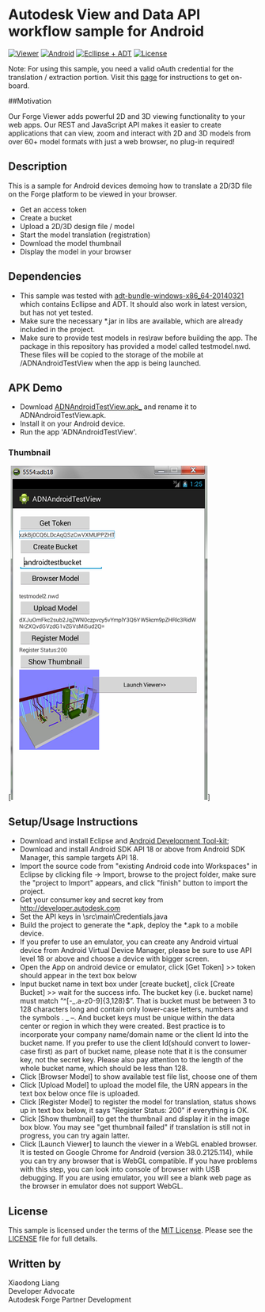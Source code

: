 # Autodesk View and Data API workflow sample for Android

[![Viewer](https://img.shields.io/badge/Forge%20Viewer-v2.7-green.svg)](http://developer-autodesk.github.io/)
[![Android](https://img.shields.io/badge/platform-android-green.svg)](https://www.android.com/)
[![Ecllipse + ADT ](https://img.shields.io/badge/Ecllipse%2BADT-2014--03--21-yellowgreen.svg)](http://geeksandroids.blogspot.com/2014/06/android-sdk-installations.html)
[![License](http://img.shields.io/:license-mit-blue.svg)](http://opensource.org/licenses/MIT)

Note: For using this sample, you need a valid oAuth credential for the translation / extraction portion. 
Visit this [page](https://developer.autodesk.com/) for instructions to get on-board.


##Motivation

Our Forge Viewer adds powerful 2D and 3D viewing functionality to your web apps. Our REST and JavaScript API makes it
easier to create applications that can view, zoom and interact with 2D and 3D models from over 60+ model formats with 
just a web browser, no plug-in required!


## Description

This is a sample for Android devices demoing how to translate a 2D/3D file on the Forge platform to be viewed in your browser.

* Get an access token
* Create a bucket
* Upload a 2D/3D design file / model
* Start the model translation (registration)
* Download the model thumbnail
* Display the model in your browser


## Dependencies

* This sample was tested with [adt-bundle-windows-x86_64-20140321](http://geeksandroids.blogspot.com/2014/06/android-sdk-installations.html) 
  which contains Ecllipse and ADT. It should also work in latest version, but has not yet tested.  
* Make sure the necessary *.jar in libs are available, which are already included in the project.
* Make sure to provide test models in res\raw before building the app. The package in this repository 
  has provided a model called testmodel.nwd. These files will be copied to the storage of the mobile 
  at <SD card root>/ADNAndroidTestView when the app is being launched. 

  
## APK Demo

* Download [ADNAndroidTestView.apk_](https://raw.githubusercontent.com/Developer-Autodesk/view.and.data-worklflow-android-sample/master/ADNAndroidSample/ADNAndroidTestView.apk_)
  and rename it to ADNAndroidTestView.apk.
* Install it on your Android device.
* Run the app 'ADNAndroidTestView'.

### Thumbnail
[![thumbnail](ADNAndroidSample/assets/androiddemo.png)]


## Setup/Usage Instructions

* Download and install Eclipse and [Android Development Tool-kit](http://developer.android.com/sdk/installing/installing-adt.html#Configure);
* Download and install Android SDK API 18 or above from Android SDK Manager, this sample targets API 18.
* Import the source code from "existing Android code into Workspaces" in Eclipse by clicking file -> Import, browse to the project folder, make sure the "project to Import" appears, and click "finish" button to import the project. 
* Get your consumer key and secret key from http://developer.autodesk.com
* Set the API keys in \src\main\Credentials.java
* Build the project to generate the *.apk, deploy the *.apk to a mobile device. 
* If you prefer to use an emulator, you can create any Android virtual device from Android Virtual Device Manager, please be sure to use API level 18 or above and choose a device with bigger screen.
* Open the App on android device or emulator, click [Get Token] >> token should appear in the text box below
* Input bucket name in text box under [create bucket], click [Create Bucket] >> wait for the success info. The bucket key (i.e. bucket name) must match “^[-_.a-z0-9]{3,128}$”. That is bucket must be between 3 to 128 characters long and contain only lower-case letters, numbers and the symbols . _ –.  And bucket keys must be unique within the data center or region in which they were created. Best practice is to incorporate your company name/domain name or the client Id into the bucket name. If you prefer to use the client Id(should convert to lower-case first) as part of bucket name, please note that it is the consumer key, not the secret key.  Please also pay attention to the length of the whole bucket name, which should be less than 128.
* Click [Browser Model] to show available test file list, choose one of them
* Click [Upload Model] to upload the model file, the URN appears in the text box below once file is uploaded.
* Click [Register Model] to register the model for translation, status shows up in text box below, it says "Register Status: 200" if everything is OK.
* Click [Show thumbnail] to get the thumbnail and display it in the image box blow. You may see "get thumbnail failed" if translation is still not in progress, you can try again latter. 
* Click [Launch Viewer] to launch the viewer in a WebGL enabled browser. It is tested on Google Chrome for Android (version 38.0.2125.114), while you can try any browser that is WebGL compatible. If you have problems with this step, you can look into console of browser with USB debugging. If you are using emulator, you will see a blank web page as the browser in emulator does not support WebGL.

 
## License

This sample is licensed under the terms of the [MIT License](http://opensource.org/licenses/MIT). 
Please see the [LICENSE](LICENSE) file for full details.


## Written by 

Xiaodong Liang <br />
Developer Advocate <br />
Autodesk Forge Partner Development

